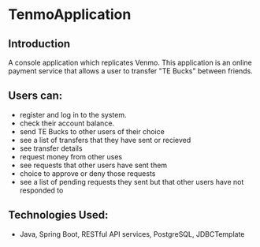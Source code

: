 # TenmoApplication

## Introduction
A console application which replicates Venmo. This application is an online payment service that allows a user to transfer "TE Bucks" between friends.

## Users can: 
* register and log in to  the system. 
* check their account balance.
* send TE Bucks to other users of their choice 
* see a list of transfers that they have sent or recieved
* see transfer details 
* request money from other uses
* see requests that other users have sent them 
* choice to approve or deny those requests
* see a list of pending requests they sent but that other users have not responded to

## Technologies Used:
* Java, Spring Boot, RESTful API services, PostgreSQL, JDBCTemplate 
